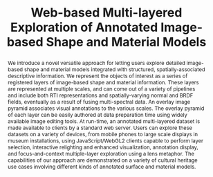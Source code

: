 ---
layout: publication
code: 2019-GCH-marlie
title: "Web-based Multi-layered Exploration of Annotated Image-based Shape and Material Models"
authors: Alberto Jaspe-Villanueva, Ruggero Pintus, Andrea Giachetti, and Enrico Gobbetti
year: 2019
type: Conference Paper
conference: Eurographics Workshop on Graphics and Cultural Heritage (GCH'20)
awards: Best paper award
abstract: "We introduce a novel versatile approach for letting users explore detailed image-based shape and material models integrated with structured, spatially-associated descriptive information. We represent the objects of interest as a series of registered layers of image-based shape and material information. These layers are represented at multiple scales, and can come out of a variety of pipelines and include both RTI representations and spatially-varying normal and BRDF fields, eventually as a result of fusing multi-spectral data. An overlay image pyramid associates visual annotations to the various scales. The overlay pyramid of each layer can be easily authored at data preparation time using widely available image editing tools. At run-time, an annotated multi-layered dataset is made available to clients by a standard web server. Users can explore these datasets on a variety of devices, from mobile phones to large scale displays in museum installations, using JavaScript/WebGL2 clients capable to perform layer selection, interactive relighting and enhanced visualization, annotation display, and focus-and-context multiple-layer exploration using a lens metaphor. The capabilities of our approach are demonstrated on a variety of cultural heritage use cases involving different kinds of annotated surface and material models."
projects: 
 - RTI
 - Cultral Heritage
doi: 10.2312/gch.20191346
lab_website: http://vic.crs4.it/vic/cgi-bin/bib-page.cgi?id=%27Jaspe:2019:WME%27
youtube: https://www.youtube.com/watch?v=iixPu3pNEbg
bibtex: "@inproceedings{Jaspe:2019:WME,\n
    author = {Alberto Jaspe-Villanueva and Ruggero Pintus and Andrea Giachetti and Enrico Gobbetti},\n
    title = {Web-based Multi-layered Exploration of Annotated Image-based Shape and Material Models},\n
    booktitle = {The 16th Eurographics Workshop on Graphics and Cultural Heritage},\n
    pages = {33--42},\n
    month = {November},\n
    year = {2019},\n
    doi = {10.2312/gch.20191346},\n
    note = {Best paper award},\n
    url = {http://vic.crs4.it/vic/cgi-bin/bib-page.cgi?id='Jaspe:2019:WME'},\n
}" 

---